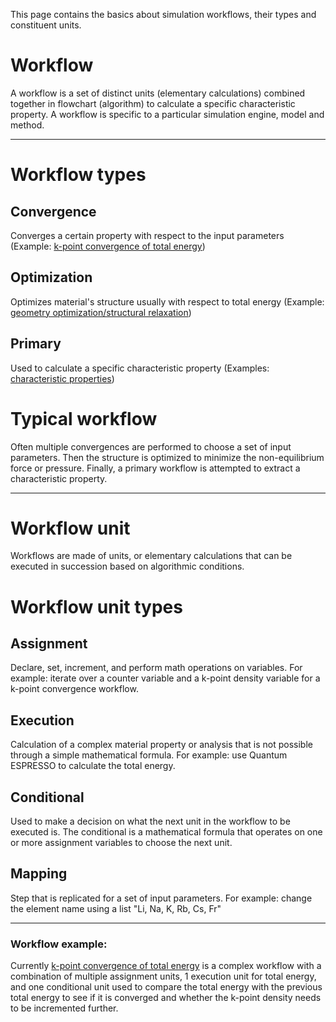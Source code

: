 <!-- by MH -->

This page contains the basics about simulation workflows, their types and constituent units.

# Workflow

A workflow is a set of distinct units (elementary calculations) combined together in flowchart (algorithm) to calculate a specific characteristic property. A workflow is specific to a particular simulation engine, model and method.

<hr>

# Workflow types

## Convergence

Converges a certain property with respect to the input parameters (Example: [k-point convergence of total energy](convergence-algorithms.md))

## Optimization

Optimizes material's structure usually with respect to total energy (Example: [geometry optimization/structural relaxation](structural-relaxation.md))

## Primary

Used to calculate a specific characteristic property (Examples: [characteristic properties](../materials/characteristic-properties.md))

# Typical workflow

Often multiple convergences are performed to choose a set of input parameters. Then the structure is optimized to minimize the non-equilibrium force or pressure. Finally, a primary workflow is attempted to extract a characteristic property.

<hr>

# Workflow unit

Workflows are made of units, or elementary calculations that can be executed in succession based on algorithmic conditions.

# Workflow unit types

## Assignment

Declare, set, increment, and perform math operations on variables.  For example: iterate over a counter variable and a k-point density variable for a k-point convergence workflow.

## Execution

Calculation of a complex material property or analysis that is not possible through a simple mathematical formula.  For example: use Quantum ESPRESSO to calculate the total energy.

## Conditional

Used to make a decision on what the next unit in the workflow to be executed is.  The conditional is a mathematical formula that operates on one or more assignment variables to choose the next unit.

## Mapping

Step that is replicated for a set of input parameters.  For example: change the element name using a list "Li, Na, K, Rb, Cs, Fr"

<hr>

### Workflow example:

Currently [k-point convergence of total energy](convergence-algorithms.md) is a complex workflow with a combination of multiple assignment units, 1 execution unit for total energy, and one conditional unit used to compare the total energy with the previous total energy to see if it is converged and whether the k-point density needs to be incremented further.
